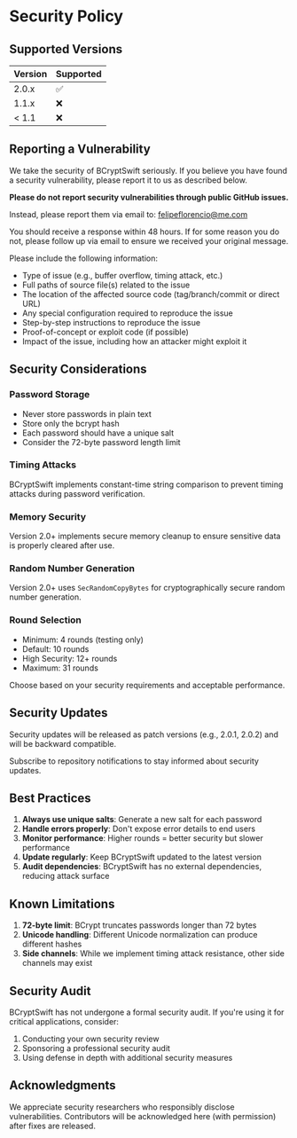 # Security Policy

## Supported Versions

| Version | Supported          |
| ------- | ------------------ |
| 2.0.x   | :white_check_mark: |
| 1.1.x   | :x:                |
| < 1.1   | :x:                |

## Reporting a Vulnerability

We take the security of BCryptSwift seriously. If you believe you have found a security vulnerability, please report it to us as described below.

**Please do not report security vulnerabilities through public GitHub issues.**

Instead, please report them via email to: felipeflorencio@me.com

You should receive a response within 48 hours. If for some reason you do not, please follow up via email to ensure we received your original message.

Please include the following information:

- Type of issue (e.g., buffer overflow, timing attack, etc.)
- Full paths of source file(s) related to the issue
- The location of the affected source code (tag/branch/commit or direct URL)
- Any special configuration required to reproduce the issue
- Step-by-step instructions to reproduce the issue
- Proof-of-concept or exploit code (if possible)
- Impact of the issue, including how an attacker might exploit it

## Security Considerations

### Password Storage
- Never store passwords in plain text
- Store only the bcrypt hash
- Each password should have a unique salt
- Consider the 72-byte password length limit

### Timing Attacks
BCryptSwift implements constant-time string comparison to prevent timing attacks during password verification.

### Memory Security
Version 2.0+ implements secure memory cleanup to ensure sensitive data is properly cleared after use.

### Random Number Generation
Version 2.0+ uses `SecRandomCopyBytes` for cryptographically secure random number generation.

### Round Selection
- Minimum: 4 rounds (testing only)
- Default: 10 rounds
- High Security: 12+ rounds
- Maximum: 31 rounds

Choose based on your security requirements and acceptable performance.

## Security Updates

Security updates will be released as patch versions (e.g., 2.0.1, 2.0.2) and will be backward compatible.

Subscribe to repository notifications to stay informed about security updates.

## Best Practices

1. **Always use unique salts**: Generate a new salt for each password
2. **Handle errors properly**: Don't expose error details to end users
3. **Monitor performance**: Higher rounds = better security but slower performance
4. **Update regularly**: Keep BCryptSwift updated to the latest version
5. **Audit dependencies**: BCryptSwift has no external dependencies, reducing attack surface

## Known Limitations

1. **72-byte limit**: BCrypt truncates passwords longer than 72 bytes
2. **Unicode handling**: Different Unicode normalization can produce different hashes
3. **Side channels**: While we implement timing attack resistance, other side channels may exist

## Security Audit

BCryptSwift has not undergone a formal security audit. If you're using it for critical applications, consider:

1. Conducting your own security review
2. Sponsoring a professional security audit
3. Using defense in depth with additional security measures

## Acknowledgments

We appreciate security researchers who responsibly disclose vulnerabilities. Contributors will be acknowledged here (with permission) after fixes are released.